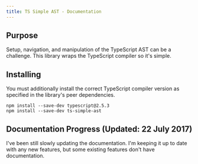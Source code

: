 ```yaml
---
title: TS Simple AST - Documentation
---
```


## Purpose

Setup, navigation, and manipulation of the TypeScript AST can be a challenge. This library wraps the TypeScript compiler so it's simple.

## Installing

You must additionally install the correct TypeScript compiler version as specified in the library's peer dependencies.

```
npm install --save-dev typescript@2.5.3
npm install --save-dev ts-simple-ast
```

## Documentation Progress (Updated: 22 July 2017)

I've been still slowly updating the documentation. I'm keeping it up to date with any new features, but some existing features don't have documentation.
